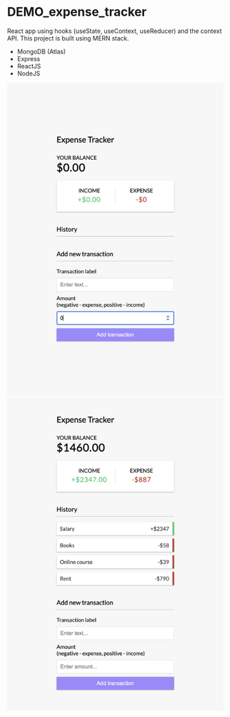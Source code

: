 # DEMO_expense_tracker

React app using hooks (useState, useContext, useReducer) and the context API.
This project is built using MERN stack.

- MongoDB (Atlas)
- Express
- ReactJS
- NodeJS

![Alt Text](https://github.com/ablondel19/DEMO_expense_tracker/raw/main/GITHUB/images/Screenshot2023-08-08at20.21.15.png)
![Alt Text](https://github.com/ablondel19/DEMO_expense_tracker/raw/main/GITHUB/images/Screenshot2023-08-08at20.23.27.png)
